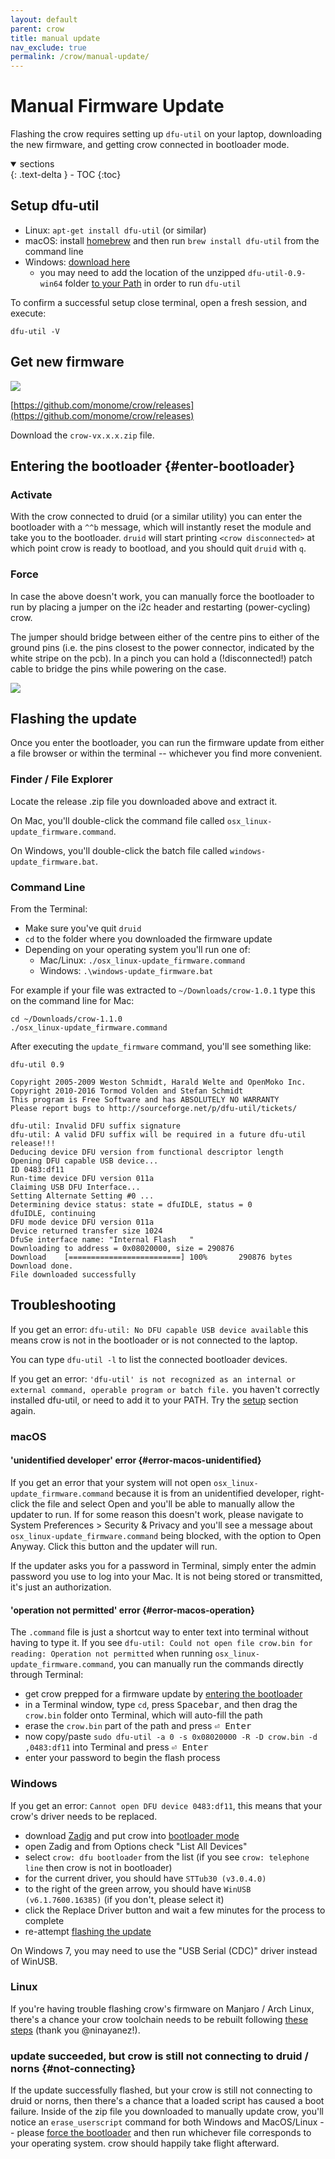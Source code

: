 ```yaml
---
layout: default
parent: crow
title: manual update
nav_exclude: true
permalink: /crow/manual-update/
---
```


# Manual Firmware Update

Flashing the crow requires setting up `dfu-util` on your laptop, downloading the new firmware, and getting crow connected in bootloader mode.

<details open markdown="block">
  <summary>
    sections
  </summary>
  {: .text-delta }
- TOC
{:toc}
</details>

## Setup dfu-util<a name="setup"></a>

- Linux: `apt-get install dfu-util` (or similar)
- macOS: install [homebrew](https://brew.sh) and then run `brew install dfu-util` from the command line
- Windows: [download here](http://dfu-util.sourceforge.net/releases/dfu-util-0.9-win64.zip)
	- you may need to add the location of the unzipped `dfu-util-0.9-win64` folder [to your Path](https://www.architectryan.com/2018/03/17/add-to-the-path-on-windows-10/) in order to run `dfu-util`

To confirm a successful setup close terminal, open a fresh session, and execute:

```
dfu-util -V
```

## Get new firmware

![](../images/crow-release.png)

[https://github.com/monome/crow/releases](https://github.com/monome/crow/releases)

Download the `crow-vx.x.x.zip` file.


## Entering the bootloader {#enter-bootloader}

### Activate

With the crow connected to druid (or a similar utility) you can enter the bootloader with a `^^b` message, which will instantly reset the module and take you to the bootloader. `druid` will start printing `<crow disconnected>` at which point crow is ready to bootload, and you should quit `druid` with `q`.

### Force

In case the above doesn't work, you can manually force the bootloader to run by placing a jumper on the i2c header and restarting (power-cycling) crow.

The jumper should bridge between either of the centre pins to either of the
ground pins (i.e. the pins closest to the power connector, indicated by the
white stripe on the pcb). In a pinch you can hold a (!disconnected!) patch cable
to bridge the pins while powering on the case.

![](../images/crow-dfu.jpg)

## Flashing the update

Once you enter the bootloader, you can run the firmware update from either a file browser or within the terminal -- whichever you find more convenient.

### Finder / File Explorer

Locate the release .zip file you downloaded above and extract it.

On Mac, you'll double-click the command file called `osx_linux-update_firmware.command`.

On Windows, you'll double-click the batch file called `windows-update_firmware.bat`.

### Command Line

From the Terminal:

* Make sure you've quit `druid`
* `cd` to the folder where you downloaded the firmware update
* Depending on your operating system you'll run one of:
  * Mac/Linux: `./osx_linux-update_firmware.command`
  * Windows: `.\windows-update_firmware.bat`

For example if your file was extracted to `~/Downloads/crow-1.0.1` type this on the command line for Mac:

```console
cd ~/Downloads/crow-1.1.0
./osx_linux-update_firmware.command
```

After executing the `update_firmware` command, you'll see something like:

```console
dfu-util 0.9

Copyright 2005-2009 Weston Schmidt, Harald Welte and OpenMoko Inc.
Copyright 2010-2016 Tormod Volden and Stefan Schmidt
This program is Free Software and has ABSOLUTELY NO WARRANTY
Please report bugs to http://sourceforge.net/p/dfu-util/tickets/

dfu-util: Invalid DFU suffix signature
dfu-util: A valid DFU suffix will be required in a future dfu-util release!!!
Deducing device DFU version from functional descriptor length
Opening DFU capable USB device...
ID 0483:df11
Run-time device DFU version 011a
Claiming USB DFU Interface...
Setting Alternate Setting #0 ...
Determining device status: state = dfuIDLE, status = 0
dfuIDLE, continuing
DFU mode device DFU version 011a
Device returned transfer size 1024
DfuSe interface name: "Internal Flash   "
Downloading to address = 0x08020000, size = 290876
Download	[=========================] 100%       290876 bytes
Download done.
File downloaded successfully
```

## Troubleshooting

If you get an error: `dfu-util: No DFU capable USB device available` this means crow is not in the bootloader or is not connected to the laptop.

You can type `dfu-util -l` to list the connected bootloader devices.

If you get an error: `'dfu-util' is not recognized as an internal or external command, operable program or batch file.` you haven't correctly installed dfu-util, or need to add it to your PATH. Try the [setup](#setup) section again.

### macOS

#### 'unidentified developer' error {#error-macos-unidentified}

If you get an error that your system will not open `osx_linux-update_firmware.command` because it is from an unidentified developer, right-click the file and select Open and you'll be able to manually allow the updater to run. If for some reason this doesn't work, please navigate to System Preferences > Security & Privacy and you'll see a message about `osx_linux-update_firmware.command` being blocked, with the option to Open Anyway. Click this button and the updater will run.

If the updater asks you for a password in Terminal, simply enter the admin password you use to log into your Mac. It is not being stored or transmitted, it's just an authorization.

#### 'operation not permitted' error {#error-macos-operation}

The `.command` file is just a shortcut way to enter text into terminal without having to type it. If you see `dfu-util: Could not open file crow.bin for reading: Operation not permitted` when running `osx_linux-update_firmware.command`, you can manually run the commands directly through Terminal:

- get crow prepped for a firmware update by [entering the bootloader](#enter-bootloader)
- in a Terminal window, type `cd`, press <kbd>Spacebar</kbd>, and then drag the `crow.bin` folder onto Terminal, which will auto-fill the path
- erase the `crow.bin` part of the path and press <kbd>⏎ Enter</kbd>
- now copy/paste `sudo dfu-util -a 0 -s 0x08020000 -R -D crow.bin -d ,0483:df11` into Terminal and press <kbd>⏎ Enter</kbd>
- enter your password to begin the flash process

### Windows

If you get an error:  `Cannot open DFU device 0483:df11`, this means that your crow's driver needs to be replaced.

- download [Zadig](https://zadig.akeo.ie) and put crow into [bootloader mode](#activate-bootloader)
- open Zadig and from Options check "List All Devices"
- select `crow: dfu bootloader` from the list (if you see `crow: telephone line` then crow is not in bootloader)
- for the current driver, you should have `STTub30 (v3.0.4.0)`
- to the right of the green arrow, you should have `WinUSB (v6.1.7600.16385)` (if you don't, please select it)
- click the Replace Driver button and wait a few minutes for the process to complete
- re-attempt [flashing the update](#flashing-the-update)

On Windows 7, you may need to use the "USB Serial (CDC)" driver instead of WinUSB.

### Linux

If you're having trouble flashing crow's firmware on Manjaro / Arch Linux, there's a chance your crow toolchain needs to be rebuilt following [these steps](https://gist.github.com/ninayanez/77479ebac61599158464a3129d851e63) (thank you @ninayanez!).

### update succeeded, but crow is still not connecting to druid / norns {#not-connecting}

If the update successfully flashed, but your crow is still not connecting to druid or norns, then there's a chance that a loaded script has caused a boot failure. Inside of the zip file you downloaded to manually update crow, you'll notice an `erase_userscript` command for both Windows and MacOS/Linux -- please [force the bootloader](#Force) and then run whichever file corresponds to your operating system. crow should happily take flight afterward.
